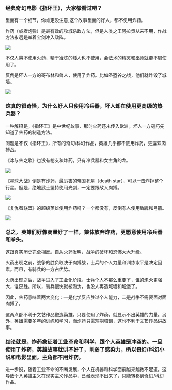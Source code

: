 ### 经典奇幻电影《指环王》，大家都看过吧？

里面有一个细节，你肯定没注意,这个故事里面的好人，都不使用炸药。

炸药（或者炮弹）是最有效的攻城杀敌方法，但是人类之王阿拉贡从来不用，作战方法永远是举着宝剑冲入敌阵。

![](https://pic.superbed.cc/item/66d867c8fcada11d375aaa43.webp)

不仅人类不使用火药，精于冶炼的矮人也不使用，会法术的精灵和巫师就更不屑使用了。

反倒是坏人一方的哥布林和兽人，使用了炸药。比如圣盔谷之战，他们就炸毁了城墙。

![](https://pic.superbed.cc/item/66d867e3fcada11d375aaae1.webp)

### 这真的很奇怪，为什么好人只使用冷兵器，坏人却在使用更高级的热兵器？

一种解释是，《指环王》是中世纪故事，那时火药还未传入欧洲，坏人一方碰巧先知道了火药的制造方法。

问题是不仅《指环王》，所有的奇幻/科幻作品，英雄几乎都不使用炸药，更喜欢肉搏战。

《冰与火之歌》也没有枪支和炸药，只有冷兵器和女主角的龙。

![](https://pic.superbed.cc/item/66d867fcfcada11d375aab79.webp)

《星球大战》倒是有炸药，最厉害的帝国死星（death star），可以一击炸掉整个行星。但是，绝地武士坚持使用光剑，一定要跟敌人肉搏。

![](https://pic.superbed.cc/item/66d86816fcada11d375aac1e.webp)

《复仇者联盟》的超级英雄使用炸药吗？一个都没有，反倒有人使用盾牌和弓箭。

![](https://pic.superbed.cc/item/66d86833fcada11d375aaca7.webp)

### 总之，英雄们好像商量好了一样，集体放弃炸药，更愿意使用冷兵器和拳头。

这跟真实历史完全相反。自从火药发明，战争的破坏和恐怖大大升级。

火药出现之前，战争的胜负取决于肉搏战，士兵的个人力量和训练水平是决定因素。而且，有骑兵的一方占优势。

火药出现之后，战争进入了工业化阶段。士兵个人不那么重要了，谁的炮火更强大，谁获胜。所以，骑兵很快就被淘汰，也没人再造城墙和城堡了。

因此，火药意味着两大变化：一是化学反应胜过个人能力，二是战争不需要面对面肉搏了。

这两点都不利于文艺作品塑造英雄。只要使用了炸药，就显示不出英雄的力量。另外，英雄需要多年的训练和学习，而炸药只需短期培训，这也不利于文艺作品讲故事。

### 结论就是，炸药象征着工业革命和科学，跟个人英雄是冲突的。一旦使用了炸药，英雄故事就讲不好了，削弱了感染力，所以奇幻/科幻小说和电影里面，主角都不用炸药。

进一步说，随着工业革命的不断发展，个人在机器和科学面前越来越微不足道。这导致个人英雄主义在现实主义作品中，已经表现不出来了，只能转移到奇幻/科幻作品。